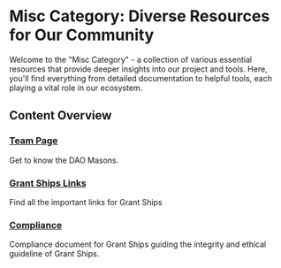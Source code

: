 # Misc Category: Diverse Resources for Our Community

Welcome to the "Misc Category" - a collection of various essential resources that provide deeper insights into our project and tools. Here, you'll find everything from detailed documentation to helpful tools, each playing a vital role in our ecosystem.

## Content Overview

### [Team Page](/misc/team)

Get to know the DAO Masons.

### [Grant Ships Links](/misc/links)

Find all the important links for Grant Ships

### [Compliance](/misc/compliance)

Compliance document for Grant Ships guiding the integrity and ethical guideline of Grant Ships.
